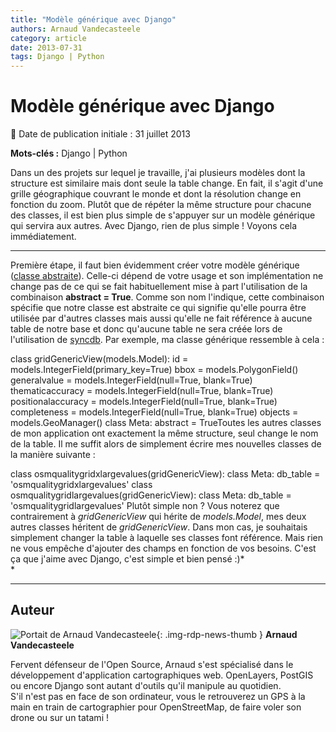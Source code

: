 ```yaml
---
title: "Modèle générique avec Django"
authors: Arnaud Vandecasteele
category: article
date: 2013-07-31
tags: Django | Python
---
```


# Modèle générique avec Django


:calendar: Date de publication initiale : 31 juillet 2013

**Mots-clés :** Django | Python

Dans un des projets sur lequel je travaille, j'ai plusieurs modèles dont la structure est similaire mais dont seule la table change. En fait, il s'agit d'une grille géographique couvrant le monde et dont la résolution change en fonction du zoom. Plutôt que de répéter la même structure pour chacune des classes, il est bien plus simple de s'appuyer sur un modèle générique qui servira aux autres. Avec Django, rien de plus simple ! Voyons cela immédiatement.

----

Première étape, il faut bien évidemment créer votre modèle générique ([classe abstraite](https://docs.djangoproject.com/en/dev/topics/db/models/#abstract-base-classes)). Celle-ci dépend de votre usage et son implémentation ne change pas de ce qui se fait habituellement mise à part l'utilisation de la combinaison **abstract = True**. Comme son nom l'indique, cette combinaison spécifie que notre classe est abstraite ce qui signifie qu'elle pourra être utilisée par d'autres classes mais aussi qu'elle ne fait référence à aucune table de notre base et donc qu'aucune table ne sera créée lors de l'utilisation de [syncdb](https://docs.djangoproject.com/en/dev/ref/django-admin/#django-admin-syncdb). Par exemple, ma classe générique ressemble à cela :

class gridGenericView(models.Model): id = models.IntegerField(primary\_key=True) bbox = models.PolygonField() generalvalue = models.IntegerField(null=True, blank=True) thematicaccuracy = models.IntegerField(null=True, blank=True) positionalaccuracy = models.IntegerField(null=True, blank=True) completeness = models.IntegerField(null=True, blank=True) objects = models.GeoManager() class Meta: abstract = TrueToutes les autres classes de mon application ont exactement la même structure, seul change le nom de la table. Il me suffit alors de simplement écrire mes nouvelles classes de la manière suivante :

class osmqualitygridxlargevalues(gridGenericView): class Meta: db\_table = 'osmqualitygridxlargevalues' class osmqualitygridlargevalues(gridGenericView): class Meta: db\_table = 'osmqualitygridlargevalues' Plutôt simple non ? Vous noterez que contrairement à *gridGenericView* qui hérite de *models.Model*, mes deux autres classes héritent de *gridGenericView*. Dans mon cas, je souhaitais simplement changer la table à laquelle ses classes font référence. Mais rien ne vous empêche d'ajouter des champs en fonction de vos besoins. C'est ça que j'aime avec Django, c'est simple et bien pensé :)*  
*



----

## Auteur

![Portait de Arnaud Vandecasteele](https://cdn.geotribu.fr/images/internal/contributeurs/avdc.jpg){: .img-rdp-news-thumb }
**Arnaud Vandecasteele**

Fervent défenseur de l'Open Source, Arnaud s'est spécialisé dans le développement d'application cartographiques web. OpenLayers, PostGIS ou encore Django sont autant d'outils qu'il manipule au quotidien.  
S'il n'est pas en face de son ordinateur, vous le retrouverez un GPS à la main en train de cartographier pour OpenStreetMap, de faire voler son drone ou sur un tatami !
